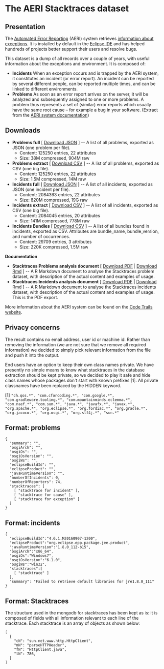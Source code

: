 
# The AERI Stacktraces dataset

## Presentation

The [Automated Error Reporting](https://wiki.eclipse.org/EPP/Logging) (AERI) system retrieves [information about exceptions](https://www.codetrails.com/error-analytics/manual/). It is installed by default in the [Eclipse IDE](http://www.eclipse.org/ide/) and has helped hundreds of projects better support their users and resolve bugs.  

This dataset is a dump of all records over a couple of years, with useful information about the exceptions and environment. It is composed of:

* **Incidents** When an exception occurs and is trapped by the AERI system, it constitutes an incident (or error report). An incident can be reported by several different people, can be reported multiple times, and can be linked to different environments.
* **Problems** As soon as an error report arrives on the server, it will be analyzed and subsequently assigned to one or more problems. A problem thus represents a set of (similar) error reports which usually have the same root cause – for example a bug in your software. (Extract from the [AERI system documentation](https://www.codetrails.com/error-analytics/manual/concepts/error-reports-problems-bugs-projects.html))


## Downloads

* **Problems full** [ [Download JSON](problems_full.tar.bz2) ] -- A list of all problems, exported as JSON (one problem per file).
    * Content: 125250 entries, 22 attributes
    * Size: 38M compressed, 904M raw
* **Problems extract** [ [Download CSV](problems_extract.csv.bz2) ] -- A list of all problems, exported as CSV (one big file).
    * Content: 125250 entries, 22 attributes
    * Size: 1.5M compressed, 14M raw
* **Incidents full** [ [Download JSON](incidents_full.tar.bz2) ] -- A list of all incidents, exported as JSON (one incident per file).
    * Content: 2084363 entries, 22 attributes
    * Size: 820M compressed, 19G raw
* **Incidents extract** [ [Download CSV](incidents_extract.csv.bz2) ] -- A list of all incidents, exported as CSV (one big file).
    * Content: 2084045 entries, 20 attributes
    * Size: 141M compressed, 778M raw
* **Incidents Bundles** [ [Download CSV](incidents_bundles_extract.csv.bz2) ] -- A list of all bundles found in incidents, exported as CSV. Attributes are bundle_name, bundle_version, and number of occurrences.
    * Content: 29709 entries, 3 attributes
    * Size: 220K compressed, 1.5M raw

**Documentation**

* **Stacktraces Problems analysis document** [ [Download PDF](problems_analysis.pdf) | [Download Rmd](problems_analysis.rmd) ] -- A R Markdown document to analyse the Stacktraces problem dataset, with description of the actual content and examples of usage.
* **Stacktraces Incidents analysis document** [ [Download PDF](incidents_analysis.pdf) | [Download Rmd](incidents_analysis.rmd) ] -- A R Markdown document to analyse the Stacktraces incidents dataset, with description of the actual content and examples of usage. This is the PDF export.

More information about the AERI system can be found on the [Code Trails website](https://www.codetrails.com/error-analytics/manual/).



## Privacy concerns

The result contains no email address, user id or machine id. Rather than removing the information (we are not sure that we remove all required information) we decided to simply pick relevant information from the file and push it into the output.

End users have an option to keep their own class names private. We have presently no simple means to know what stacktraces in the database extraction should be kept private, so we decided to play it safe and hide class names whose packages don't start with known prefixes [1]. All private classnames have been replaced by the HIDDEN keyword.

[1] `"ch.qos.*", "com.cforcoding.*", "com.google.*", "com.gradleware.tooling.*", "com.mountainminds.eclemma.*", "com.naef.*", "com.sun.*", "java.*", "javafx.*", "javax.*", "org.apache.*", "org.eclipse.*", "org.fordiac.*", "org.gradle.*", "org.jacoco.*", "org.osgi.*", "org.slf4j.*", "sun.*" `


## Format: problems

    {
      "summary": "",
      "osgiArch": "",
      "osgiOs": "",
      "osgiOsVersion": "",
      "osgiWs": "",
      "eclipseBuildId": "",
      "eclipseProduct": "",
      "javaRuntimeVersion": "",
      "numberOfIncidents": 0,
      "numberOfReporters": 74,
      "stacktraces": [
        [ "stacktrace for incident" ],
        [ "stacktrace for cause" ],
        [ "stacktrace for exception" ]
      ]
    }


## Format: incidents

    {
      "eclipseBuildId":"4.6.1.M20160907-1200",
      "eclipseProduct":"org.eclipse.epp.package.jee.product",
      "javaRuntimeVersion":"1.8.0_112-b15",
      "osgiArch":"x86_64",
      "osgiOs":"Windows7",
      "osgiOsVersion":"6.1.0",
      "osgiWs":"win32",
      "stacktraces":[
        [ "stacktrace" ]
      ],
      "summary": "Failed to retrieve default libraries for jre1.8.0_111"
    }


## Format: Stacktraces

The structure used in the mongodb for stacktraces has been kept as is: it is composed of fields with all information relevant to each line of the stacktrace. Each stacktrace is an array of objects as shown below:

    [
      {
        "cN": "sun.net.www.http.HttpClient",
        "mN": "parseHTTPHeader",
        "fN": "HttpClient.java",
        "lN": 786,
      }
    ]
